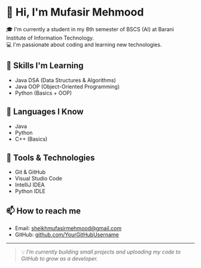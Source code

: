 # 👋 Hi, I'm Mufasir Mehmood

🎓 I'm currently a student in my 8th semester of BSCS (AI) at Barani Institute of Information Technology.  
💻 I'm passionate about coding and learning new technologies.

## 🚀 Skills I'm Learning
- Java DSA (Data Structures & Algorithms)
- Java OOP (Object-Oriented Programming)
- Python (Basics + OOP)

## 📘 Languages I Know
- Java
- Python
- C++ (Basics)

## 🔧 Tools & Technologies
- Git & GitHub
- Visual Studio Code
- IntelliJ IDEA
- Python IDLE

## 📫 How to reach me
- Email: sheikhmufasirmehmood@gmail.com
- GitHub: [github.com/YourGitHubUsername](https://github.com/YourGitHubUsername)

---

> 💡 *I’m currently building small projects and uploading my code to GitHub to grow as a developer.*
